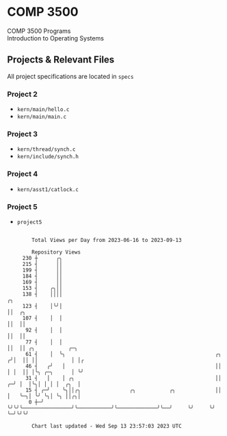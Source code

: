 # COMP 3500
COMP 3500 Programs  
Introduction to Operating Systems  
## Projects & Relevant Files
All project specifications are located in `specs`
### Project 2
- `kern/main/hello.c`
- `kern/main/main.c`
### Project 3
- `kern/thread/synch.c`
- `kern/include/synch.h`
### Project 4
- `kern/asst1/catlock.c`
### Project 5
- `project5`

```

        Total Views per Day from 2023-06-16 to 2023-09-13

        Repository Views
     230 ┼      ╭╮
     215 ┤      ││
     199 ┤      ││
     184 ┤      ││
     169 ┤      ││
     153 ┤    ╭╮││
     138 ┤    ││││                                                         ╭╮
     123 ┤    │╰╯│                                                         ││  ╭╮
     107 ┤    │  │                                                         ││  ││
      92 ┤    │  │                                                         ││  ││
      77 ┤    │  │                                                         ││  ││ ╭╮           ╭─╮
      61 ┤    │  ╰╮                                                 ╭╮    ╭╯│  ││ ││           │ │╭
      46 ┤   ╭╯   │                                                 ││    │ │  ││ │╰╮ ╭─╮      │ ╰╯
      31 ┤   │    │ ╭╮                                              ││  ╭─╯ │  │╰╮│ │ │ │  ╭╮  │
      15 ┤ ╭─╯    ╰╮││╭╮                ╭╮           ╭╮             ││  │   ╰─╮│ ╰╯ ╰╮│ ╰╮ ││╭╮│
       0 ┼─╯       ╰╯╰╯╰────────────────╯╰───────────╯╰─────────────╯╰──╯     ╰╯     ╰╯  ╰─╯╰╯╰╯

        Chart last updated - Wed Sep 13 23:57:03 2023 UTC
        
```
